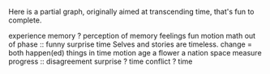 Here is a partial graph, originally aimed at transcending time, that's fun to complete.

experience
  memory
    ? perception of memory
  feelings
    fun
      motion
      math
        out of phase :: funny
      surprise
  time
    Selves and stories are timeless.
    change = both happen(ed)
    things in time
      motion
      age
        a flower
        a nation
        space
    measure progress :: disagreement
    surprise ? time
    conflict ? time
 
